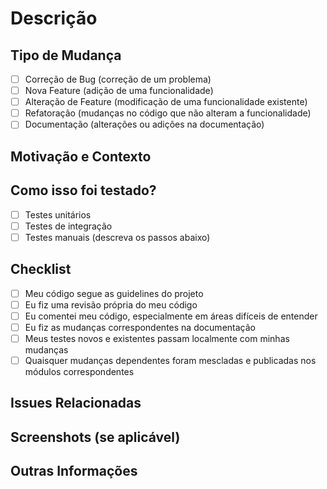 # Descrição

<!-- Descreva as mudanças que foram feitas neste pull request de forma clara e concisa. -->

## Tipo de Mudança

<!-- Marque um 'x' nas caixas que se aplicam -->

- [ ] Correção de Bug (correção de um problema)
- [ ] Nova Feature (adição de uma funcionalidade)
- [ ] Alteração de Feature (modificação de uma funcionalidade existente)
- [ ] Refatoração (mudanças no código que não alteram a funcionalidade)
- [ ] Documentação (alterações ou adições na documentação)

## Motivação e Contexto

<!-- Por que essa mudança é necessária? Qual problema ela resolve? -->

## Como isso foi testado?

<!-- Descreva os testes que você realizou para verificar suas mudanças. Forneça instruções para que outros possam reproduzir. -->

- [ ] Testes unitários
- [ ] Testes de integração
- [ ] Testes manuais (descreva os passos abaixo)

## Checklist

<!-- Marque um 'x' nas caixas que se aplicam. Todas as caixas devem estar marcadas antes da revisão final. -->

- [ ] Meu código segue as guidelines do projeto
- [ ] Eu fiz uma revisão própria do meu código
- [ ] Eu comentei meu código, especialmente em áreas difíceis de entender
- [ ] Eu fiz as mudanças correspondentes na documentação
- [ ] Meus testes novos e existentes passam localmente com minhas mudanças
- [ ] Quaisquer mudanças dependentes foram mescladas e publicadas nos módulos correspondentes

## Issues Relacionadas

<!-- Liste todas as issues que são fechadas por este pull request -->

## Screenshots (se aplicável)

<!-- Adicione screenshots para ajudar a explicar as mudanças visuais -->

## Outras Informações

<!-- Adicione qualquer outra informação relevante aqui -->
